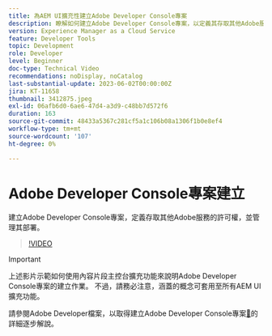 ```yaml
---
title: 為AEM UI擴充性建立Adobe Developer Console專案
description: 瞭解如何建立Adobe Developer Console專案，以定義其存取其他Adobe服務的許可權，並管理其部署。
version: Experience Manager as a Cloud Service
feature: Developer Tools
topic: Development
role: Developer
level: Beginner
doc-type: Technical Video
recommendations: noDisplay, noCatalog
last-substantial-update: 2023-06-02T00:00:00Z
jira: KT-11658
thumbnail: 3412875.jpeg
exl-id: 06afb6d0-6ae6-47d4-a3d9-c48bb7d572f6
duration: 163
source-git-commit: 48433a5367c281cf5a1c106b08a1306f1b0e8ef4
workflow-type: tm+mt
source-wordcount: '107'
ht-degree: 0%

---
```


# Adobe Developer Console專案建立

建立Adobe Developer Console專案，定義存取其他Adobe服務的許可權，並管理其部署。

>[!VIDEO](https://video.tv.adobe.com/v/3412875?quality=12&learn=on)

>[!IMPORTANT]
>
> 上述影片示範如何使用內容片段主控台擴充功能來說明Adobe Developer Console專案的建立作業。 不過，請務必注意，涵蓋的概念可套用至所有AEM UI擴充功能。

請參閱Adobe Developer檔案，以取得建立Adobe Developer Console專案[&#128279;](https://developer.adobe.com/uix/docs/services/aem-cf-console-admin/extension-development/#create-a-project-in-adobe-developer-console)的詳細逐步解說。
